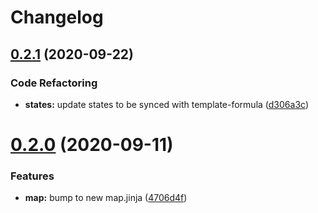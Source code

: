 # Changelog

## [0.2.1](https://github.com/saltstack-formulas/lynis-formula/compare/v0.2.0...v0.2.1) (2020-09-22)


### Code Refactoring

* **states:** update states to be synced with template-formula ([d306a3c](https://github.com/saltstack-formulas/lynis-formula/commit/d306a3c89d87e9537655b29088d88e858da293d5))

# [0.2.0](https://github.com/saltstack-formulas/lynis-formula/compare/v0.1.0...v0.2.0) (2020-09-11)


### Features

* **map:** bump to new map.jinja ([4706d4f](https://github.com/saltstack-formulas/lynis-formula/commit/4706d4f3dd1da9e1882b9e971555b691b6d31e52))
